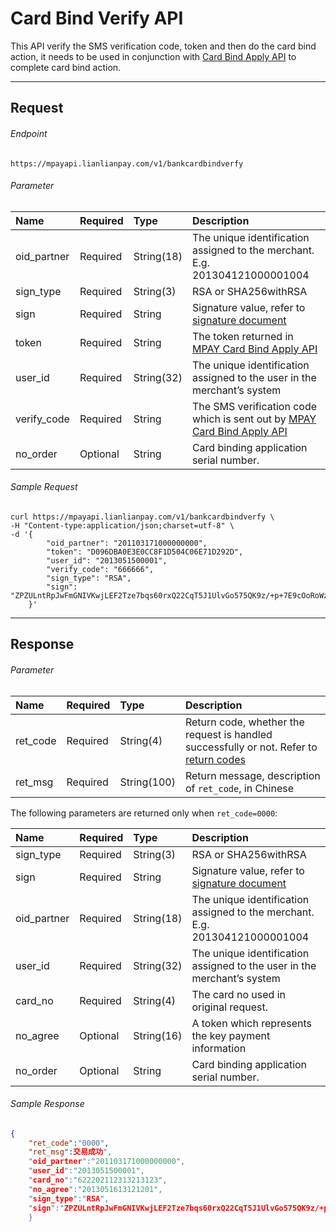 # Card Bind Verify API

This API verify the SMS verification code, token and then do the card bind action, it needs to be used in conjunction with [Card Bind Apply API](MPAY-card-bind-apply.md) to complete card bind action. 

***

## Request

###### Endpoint

```text
https://mpayapi.lianlianpay.com/v1/bankcardbindverfy
```

###### Parameter

|Name|Required|Type|Description|
|:---|:---|:---|:---|
|oid_partner|Required|String(18)|The unique identification assigned to the merchant. E.g. 201304121000001004|
|sign_type|Required|String(3)|RSA or SHA256withRSA |
|sign|Required|String|Signature value, refer to [signature document](signature.md)|
|token|Required|String| The token returned in [MPAY Card Bind Apply API](MPAY-card-bind-apply.md)|
|user_id|Required|String(32)|The unique identification assigned to the user in the merchant’s system|
|verify_code|Required|String|The SMS verification code which is sent out by [MPAY Card Bind Apply API](MPAY-card-bind-apply.md)|
|no_order|Optional|String| Card binding application serial number.|

###### Sample Request

```curl
curl https://mpayapi.lianlianpay.com/v1/bankcardbindverfy \
-H "Content-type:application/json;charset=utf-8" \
-d '{
    	"oid_partner": "201103171000000000",
    	"token": "D096DBA0E3E0CC8F1D504C06E71D292D",
    	"user_id": "2013051500001",
    	"verify_code": "666666",
    	"sign_type": "RSA",
    	"sign": "ZPZULntRpJwFmGNIVKwjLEF2Tze7bqs60rxQ22CqT5J1UlvGo575QK9z/+p+7E9cOoRoWzqR6xHZ6WVv3dloyGKDR0btvrdqPgUAoeaX/YOWzTh00vwcQ+HBtXE+vPTfAqjCTxiiSJEOY7ATCF1q7iP3sfQxhS0nDUug1LP3OLk="
    }'
```

***

## Response

###### Parameter

|Name|Required|Type|Description|
|:---|:---|:---|:---|
|ret_code|Required|String(4)|Return code, whether the request is handled successfully or not. Refer to [return codes](return-codes.md)|
|ret_msg|Required|String(100)|Return message, description of ```ret_code```, in Chinese |

The following parameters are returned only when ```ret_code=0000```:

|Name|Required|Type|Description|
|:---|:---|:---|:---|
|sign_type|Required|String(3)|RSA or SHA256withRSA |
|sign|Required|String|Signature value, refer to [signature document](signature.md)|
|oid_partner|Required|String(18)|The unique identification assigned to the merchant. E.g. 201304121000001004|
|user_id|Required|String(32)|The unique identification assigned to the user in the merchant’s system|
|card_no|Required|String(4)| The card no used in original request. |
|no_agree|Optional|String(16)| A token which represents the key payment information |
|no_order|Optional|String| Card binding application serial number.|

###### Sample Response

```json
{
	"ret_code":"0000", 
	"ret_msg":交易成功", 
	"oid_partner":"201103171000000000", 
	"user_id":"2013051500001", 
	"card_no":"622202112313213123", 
	"no_agree":"2013051613121201", 
	"sign_type":"RSA", 
	"sign":"ZPZULntRpJwFmGNIVKwjLEF2Tze7bqs60rxQ22CqT5J1UlvGo575QK9z/+p+7E9cOoRoWzqR6xHZ6WVv3dloyGKDR0btvrdqPgUAoeaX/YOWzTh00vwcQ+HBtXE+vPTfAqjCTxiiSJEOY7ATCF1q7iP3sfQxhS0nDUug1LP3OLk="
	}
```